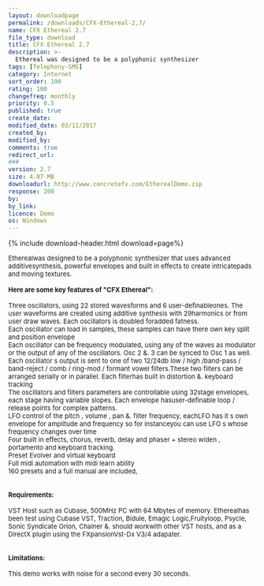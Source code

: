 ```yaml
---
layout: downloadpage
permalink: /downloads/CFX-Ethereal-2,7/
name: CFX Ethereal 2.7
file_type: download
title: CFX Ethereal 2.7
description: >-
  Ethereal was designed to be a polyphonic synthesizer
tags: [Telephony-SMS]
category: Internet
sort_order: 100
rating: 100
changefreq: monthly
priority: 0.5
published: true
create_date: 
modified_date: 03/11/2017
created_by: 
modified_by: 
comments: true
redirect_url: 
### 
version: 2.7
size: 4.87 MB
downloadurl: http://www.concretefx.com/EtherealDemo.zip
response: 200
by: 
by_link: 
licence: Demo
os: Windows
---
```


{% include download-header.html download=page%}

<p style="fix-download-text !important">
<p><font size="2">Etherealwas designed to be a polyphonic synthesizer that uses advanced additivesynthesis, powerful envelopes and built in effects to create intricatepads and moving textures.<br />
<br />
<span><strong>Here are some key features of "CFX Ethereal":</strong></span><br />
<br />
Three oscillators, using 22 stored wavesforms and 6 user-definableones. The user waveforms are created using additive synthesis with 29harmonics or from user draw waves. Each oscillators is doubled foradded fatness.<br />
Each oscillator can load in samples, these samples can have there own key split and position envelope <br />
Each oscillator can be frequency modulated, using any of the waves as modulator or the output of any of the oscillators. Osc 2 &amp;. 3 can be synced to Osc 1 as well. <br />
Each oscillator s output is sent to one of two 12/24db low / high /band-pass / band-reject / comb / ring-mod / formant vowel filters.These two filters can be arranged serially or in parallel. Each filterhas built in distortion &amp;. keyboard tracking<br />
The oscillators and filters parameters are controllable using 32stage envelopes, each stage having variable slopes. Each envelope hasuser-definable loop / release points for complex patterns. <br />
LFO control of the pitch , volume , pan &amp;. filter frequency, eachLFO has it s own envelope for amplitude and frequency so for instanceyou can use LFO s whose frequency changes over time<br />
Four built in effects, chorus, reverb, delay and phaser + stereo widen , portamento and keyboard tracking. <br />
Preset Evolver and virtual keyboard<br />
Full midi automation with midi learn ability <br />
160 presets and a full manual are included,<br />
<br />
<br />
<span><strong>Requirements:</strong></span><br />
<br />
VST Host such as Cubase, 500MHz PC with 64 Mbytes of memory. Etherealhas been test using Cubase VST, Traction, Bidule, Emagic Logic,Fruityloop, Psycle, Sonic Syndicate Orion, Chainer &amp;. should workwith other VST hosts, and as a DirectX plugin using the FXpansionVst-Dx V3/4 adapater.<br />
<br />
<br />
<span><strong>Limitations:</strong></span><br />
<br />
This demo works with noise for a second every 30 seconds.<br />
</font></p></p>
